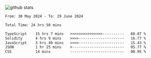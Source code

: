 
![github stats](https://github-readme-stats.vercel.app/api?username=realmahd1&show_icons=true&theme=codeSTACKr&hide_rank=true&count_private=true)

<!--START_SECTION:waka-->

```txt
From: 30 May 2024 - To: 29 June 2024

Total Time: 24 hrs 50 mins

TypeScript    15 hrs 7 mins   >>>>>>>>>>>>>>>----------   60.87 %
Solidity      4 hrs 9 mins    >>>>---------------------   16.77 %
JavaScript    3 hrs 49 mins   >>>>---------------------   15.43 %
JSON          1 hr 25 mins    >------------------------   05.77 %
CSS           14 mins         -------------------------   00.95 %
```

<!--END_SECTION:waka-->
